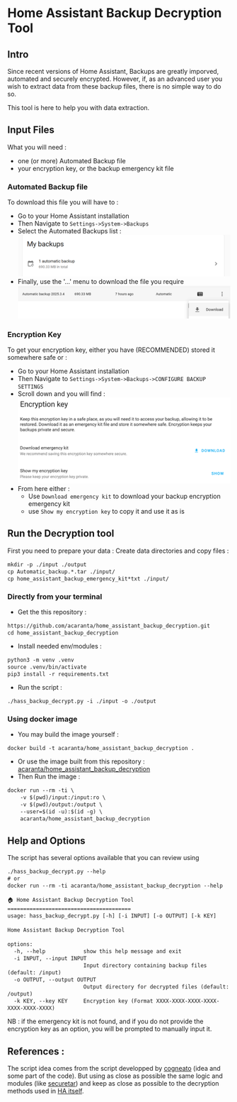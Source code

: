 # Home Assistant Backup Decryption Tool
## Intro
Since recent versions of Home Assistant, Backups are greatly imporved, automated and securely encrypted.
However, if, as an advanced user you wish to extract data from  these backup files, there is no simple way to do so.

This tool is  here to help you with data extraction.

## Input Files
What you will need : 
- one (or more) Automated Backup file
- your encryption key, or the backup emergency kit file

### Automated Backup file
To download this file you will have to :
- Go to your Home Assistant installation
- Then Navigate to `Settings->System->Backups`
- Select the Automated Backups list :
![Backup list](doc/img/SC-Automated_Backups_List.png)
- Finally, use the '...'  menu to download the file you require
![Bakcup File](doc/img/SC-Automated_Backups_Item-Download.png)

### Encryption Key
To get your encryption key, either you have (RECOMMENDED) stored it somewhere safe or :
- Go to your Home Assistant installation
- Then Navigate to `Settings->System->Backups->CONFIGURE BACKUP SETTINGS`
- Scroll down and you will find :
![Backup list](doc/img/SC-Encryption_key_get.png)
- From here either :
  - Use `Download emergency kit` to download your backup encryption emergency kit
  - use `Show my encryption key` to copy it and use it as is


## Run the Decryption tool
First you need to prepare your data :
Create data directories and copy files :
```
mkdir -p ./input ./output
cp Automatic_backup.*.tar ./input/
cp home_assistant_backup_emergency_kit*txt ./input/
```

### Directly from your terminal
- Get the this repository :
```
https://github.com/acaranta/home_assistant_backup_decryption.git
cd home_assistant_backup_decryption
```
- Install needed env/modules :
```
python3 -m venv .venv
source .venv/bin/activate
pip3 install -r requirements.txt
```
- Run the script :
```
./hass_backup_decrypt.py -i ./input -o ./output
```

### Using docker image
- You may build the image yourself :
```
docker build -t acaranta/home_assistant_backup_decryption .
```
- Or use the image built from this repository : [acaranta/home_assistant_backup_decryption](https://hub.docker.com/r/acaranta/home_assistant_backup_decryption)
- Then Run the image :
```
docker run --rm -ti \
    -v $(pwd)/input:/input:ro \
    -v $(pwd)/output:/output \
    --user=$(id -u):$(id -g) \
    acaranta/home_assistant_backup_decryption
```


## Help and Options
The script has several options available that you can review using 
```
./hass_backup_decrypt.py --help
# or
docker run --rm -ti acaranta/home_assistant_backup_decryption --help

🏠 Home Assistant Backup Decryption Tool
=======================================
usage: hass_backup_decrypt.py [-h] [-i INPUT] [-o OUTPUT] [-k KEY]

Home Assistant Backup Decryption Tool

options:
  -h, --help            show this help message and exit
  -i INPUT, --input INPUT
                        Input directory containing backup files (default: /input)
  -o OUTPUT, --output OUTPUT
                        Output directory for decrypted files (default: /output)
  -k KEY, --key KEY     Encryption key (Format XXXX-XXXX-XXXX-XXXX-XXXX-XXXX-XXXX)
```

NB : if the emergency kit is not found, and if you do not provide the encryption key as an option, you will be prompted to manually input it.

## References :
The script idea comes from the script developped by [cogneato](https://github.com/cogneato/ha-decrypt-backup-tool) (idea and some part of the code).
But using as close as possible the same logic and modules (like [securetar](https://pypi.org/project/securetar/)) and keep as close as possible to the decryption methods used in [HA itself](https://github.com/home-assistant/core/blob/2121b943a32ebcbce7acb377cbf44c41d1805381/homeassistant/backup_restore.py#L92).